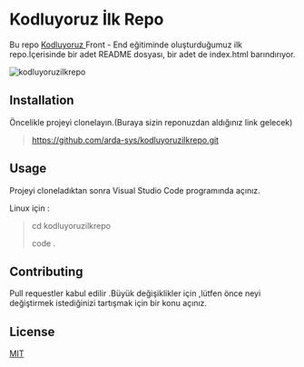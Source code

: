 
# Kodluyoruz İlk Repo 

Bu repo [Kodluyoruz ](https://www.kodluyoruz.org) Front - End eğitiminde oluşturduğumuz ilk repo.İçerisinde bir adet README dosyası, bir adet de index.html barındırıyor.

 ![kodluyoruzilkrepo](D:\kodluyoruzilkrepo\images\kodluyoruzilkrepo.jpg)



## Installation

Öncelikle projeyi clonelayın.(Buraya sizin reponuzdan aldığınız link gelecek) 

> https://github.com/arda-sys/kodluyoruzilkrepo.git

 ## Usage 

Projeyi cloneladıktan sonra Visual Studio Code programında açınız.

Linux için :

> cd kodluyoruzilkrepo
>
> code .

## Contributing 

Pull requestler kabul edilir .Büyük değişiklikler için ,lütfen önce neyi değiştirmek istediğinizi tartışmak için bir konu açınız.

## License 

[MIT](https://choosealicense.com/licenses/mit/)



